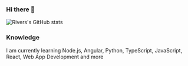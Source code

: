 ### Hi there 👋

![Rivers's GitHub stats](https://github-readme-stats.vercel.app/api?username=Rivers450&show_icons=true&theme=aura_dark)

### Knowledge
I am currently learning Node.js, Angular, Python, TypeScript, JavaScript, React, Web App Development and more 
